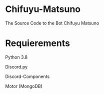 # Chifuyu-Matsuno
The Source Code to the Bot Chifuyu Matsuno

# Requierements

Python 3.8

Discord.py

Discord-Components

Motor (MongoDB)
